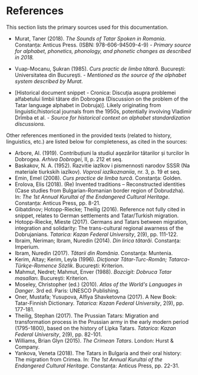 # References

This section lists the primary sources used for this documentation.

*   Murat, Taner (2018). *The Sounds of Tatar Spoken in Romania*. Constanța: Anticus Press. (ISBN: 978-606-94509-4-9) - *Primary source for alphabet, phonetics, phonology, and phonetic changes as described in 2018.*

*   Vuap-Mocanu, Şukran (1985). *Curs practic de limba tătară*. Bucureşti: Universitatea din Bucureşti. - *Mentioned as the source of the alphabet system described by Murat.*

*   [Historical document snippet - Cronica: Discuţia asupra problemei alfabetului limbii tătare din Dobrogea (Discussion on the problem of the Tatar language alphabet in Dobruja)]. Likely originating from linguistic/historical journals from the 1950s, potentially involving Vladimir Drîmba et al. - *Source for historical context on alphabet standardization discussions.*

Other references mentioned in the provided texts (related to history, linguistics, etc.) are listed below for completeness, as cited in the sources:

*   Arbore, Al. (1919). Contribuțiuni la studiul aşezărilor tătarilor și turcilor în Dobrogea. *Arhiva Dobrogei*, II, p. 212 et seq.
*   Baskakov, N. A. (1952). Razvitie iazîkov i pismennosti narodov SSSR (Na materiale tiurkskih iazîkov). *Voprosî iazîkoznaniia*, nr. 3, p. 19 et seq.
*   Emin, Emel (2008). *Curs practice de limba turcă*. Constanța: Golden.
*   Erolova, Elis (2018). (Re) Invented traditions – Reconstructed identities (Case studies from Bulgarian-Romanian border region of Dobrudzha). In: *The 1st Annual Kurultai of the Endangered Cultural Heritage*. Constanța: Anticus Press, pp. 8-21.
*   Gibatdinov; Hotopp-Riecke; Theilig (2016). Reference not fully cited in snippet, relates to German settlements and Tatar/Turkish migration.
*   Hotopp-Riecke, Mieste (2017). Germans and Tatars between migration, integration and solidarity: The trans-cultural regional awarness of the Dobrujanians. *Tatarica: Kazan Federal University*, 2(9), pp. 111-122.
*   Ibraim, Neriman; Ibram, Nuredin (2014). *Din lirica tătarăi*. Constanța: Imperium.
*   Ibram, Nuredin (2017). *Tătarii din România*. Constanța: Muntenia.
*   Kerim, Altay; Kerim, Leyla (1996). *Dicţionar Tătar-Turc-Român; Tatarca-Türkçe-Romence Sözlik*. Bucureşti: Kriterion.
*   Mahmut, Nedret; Mahmut, Enver (1988). *Bozcigit: Dobruca Tatar masalları*. Bucureşti: Kriterion.
*   Moseley, Christopher (ed.) (2010). *Atlas of the World's Languages in Danger*. 3rd ed. Paris: UNESCO Publishing.
*   Oner, Mustafa; Yusupova, Alfiya Shavketovna (2017). A New Book: Tatar-Finnish Dictionary. *Tatarica: Kazan Federal University*, 2(9), pp. 177-181.
*   Theilig, Stephan (2017). The Prussian Tatars: Migration and transformation process in the Prussian army in the early modern period (1795-1800), based on the history of Lipka Tatars. *Tatarica: Kazan Federal University*, 2(9), pp. 82-101.
*   Williams, Brian Glyn (2015). *The Crimean Tatars*. London: Hurst & Company.
*   Yankova, Veneta (2018). The Tatars in Bulgaria and their oral history: The migration from Crimea. In: *The 1st Annual Kurultai of the Endangered Cultural Heritage*. Constanța: Anticus Press, pp. 22-31.
